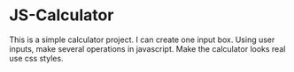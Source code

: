 # JS-Calculator
This is a simple calculator project.
I can create one input box.
Using user inputs, make several operations in javascript.
Make the calculator looks real use css styles.
